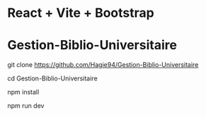 # React + Vite + Bootstrap

# Gestion-Biblio-Universitaire

git clone https://github.com/Hagie94/Gestion-Biblio-Universitaire

cd Gestion-Biblio-Universitaire

npm install

npm run dev
